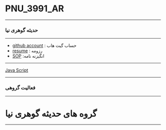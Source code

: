 # PNU_3991_AR
---------
### حدیثه گوهری نیا
 
---
- [github account](https://github.com/hadise-gohari-nia)
  : حساب گیت هاب
- [resume](https://github.com/hadise-gohari-nia/github.io)
  : رزومه
- [SOP](https://github.com/hadise-gohari-nia/sop)
  :انگیزنه نامه 
  
------------------

[Java Script](https://github.com/hadise-gohari-nia/PNU_3991_AR/blob/main/downloadfile(4).pdf)




-------------------

### فعالیت گروهی


--------------------

# گروه های حدیثه گوهری نیا


------------------
